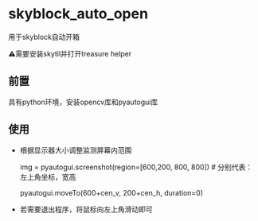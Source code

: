 # skyblock_auto_open
用于skyblock自动开箱


&#9888;需要安装skytil并打开treasure helper


## 前置

具有python环境，安装opencv库和pyautogui库

## 使用
+ 根据显示器大小调整监测屏幕内范围 

  img = pyautogui.screenshot(region=[600,200, 800, 800])  # 分别代表：左上角坐标，宽高

  pyautogui.moveTo(600+cen_v, 200+cen_h, duration=0)
+ 若需要退出程序，将鼠标向左上角滑动即可
